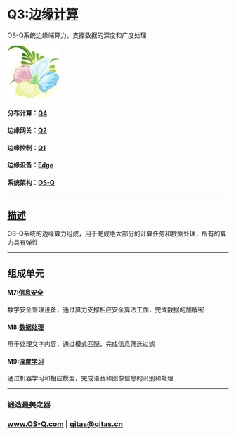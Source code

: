 ﻿# Q3:[边缘计算](https://github.com/OS-Q/Q3) 

OS-Q系统边缘端算力，支撑数据的深度和广度处理

[![sites](OS-Q/OS-Q.png)](http://www.OS-Q.com)

#### 分布计算：[Q4](https://github.com/OS-Q/Q4)

#### 边缘网关：[Q2](https://github.com/OS-Q/Q2)

#### 边缘控制：[Q1](https://github.com/OS-Q/Q1)

#### 边缘设备：[Edge](https://github.com/OS-Q/Edge-Q)

#### 系统架构：[OS-Q](https://github.com/OS-Q/OS-Q)

---

## [描述](https://github.com/OS-Q/Q3/wiki) 

OS-Q系统的边缘算力组成，用于完成绝大部分的计算任务和数据处理，所有的算力具有弹性

---

## 组成单元

#### M7:[信息安全](https://github.com/OS-Q/M7)

数字安全管理设备，通过算力支撑相应安全算法工作，完成数据的加解密
 
#### M8:[数据处理](https://github.com/OS-Q/M8) 

用于处理文字内容，通过模式匹配，完成信息筛选过滤

#### M9:[深度学习](https://github.com/OS-Q/M9)

通过机器学习和相应模型，完成语音和图像信息的识别和处理

---

###  锻造最美之器

###  www.OS-Q.com     |    qitas@qitas.cn
